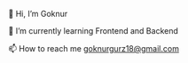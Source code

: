  💞️ Hi, I’m Goknur
  
 🌱 I’m currently learning Frontend and Backend
  
 📫 How to reach me goknurgurz18@gmail.com
 


